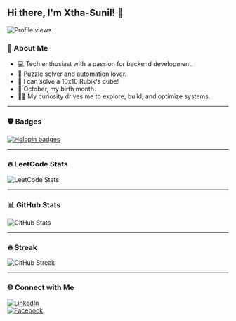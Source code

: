 ## Hi there, I'm Xtha-Sunil! 👋  
![Profile views](https://komarev.com/ghpvc/?username=Xtha-Sunil&color=red)

### 🚀 About Me
- 💻 Tech enthusiast with a passion for backend development.
- 🧩 Puzzle solver and automation lover.
- 🧠 I can solve a 10x10 Rubik's cube!
- 🎃 October, my birth month.
- 🧑‍🔧 My curiosity drives me to explore, build, and optimize systems.

---

### 🛡️ Badges
[![Holopin badges](https://holopin.me/xthasunil)](https://holopin.io/@xthasunil)

---

### 🔥 LeetCode Stats  
![LeetCode Stats](https://leetcard.jacoblin.cool/xtha-sunil?theme=dark&font=source_code_pro)

---

### 📊 GitHub Stats  
![GitHub Stats](https://github-readme-stats.vercel.app/api?username=Xtha-Sunil&show_icons=true&theme=radical)

---

### 🔥 Streak  
![GitHub Streak](https://github-readme-streak-stats.herokuapp.com/?user=Xtha-Sunil&theme=dark)

---

### 🌐 Connect with Me  
[![LinkedIn](https://img.shields.io/badge/LinkedIn-Sunil_Shrestha-blue?style=flat&logo=linkedin)](https://www.linkedin.com/in/sunil-shrestha-6b0768245?utm_source=share&utm_campaign=share_via&utm_content=profile&utm_medium=android_app)  
[![Facebook](https://img.shields.io/badge/Facebook-Sunil_Xtha-blue?style=flat&logo=facebook)](https://www.facebook.com/sunil.xtha.311)
